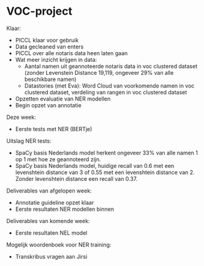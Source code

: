 # VOC-project

Klaar:
- PICCL klaar voor gebruik
- Data gecleaned van enters
- PICCL over alle notaris data heen laten gaan
- Wat meer inzicht krijgen in data:
  - Aantal namen uit geannoteerde notaris data in voc clustered dataset (zonder Levenstein Distance 19,119, ongeveer 29% van alle beschikbare namen)
  - Datastories (met Eva): Word Cloud van voorkomende namen in voc clustered dataset, verdeling van rangen in voc clustered dataset  
- Opzetten evaluatie van NER modellen
- Begin opzet van annotatie

Deze week:
- Eerste tests met NER (BERTje)

Uitslag NER tests:
- SpaCy basis Nederlands model herkent ongeveer 33% van alle namen 1 op 1 met hoe ze geannoteerd zijn.
- SpaCy basis Nederlands model, huidige recall van 0.6 met een levenshtein distance van 3 of 0.55 met een levenshtein distance van 2. Zonder levenshtein distance een recall van 0.37.

Deliverables van afgelopen week:
- Annotatie guideline opzet klaar 
- Eerste resultaten NER modellen binnen

Deliverables van komende week:
- Eerste resultaten NEL model

Mogelijk woordenboek voor NER training:
- Transkribus vragen aan Jirsi

